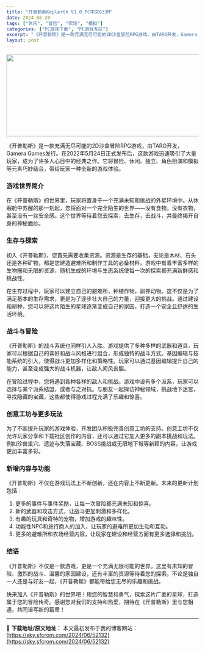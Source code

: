 ```yaml
---
title: "开普勒斯Keplerth V1.0 PC中文633M"
date: 2024-06-20
tags: ["休闲", "冒险", "农场", "模拟"]
categories: ["PC游戏下载", "PC游戏专区"]
excerpt: "《开普勒斯》是一款充满无尽可能的2D沙盒冒险RPG游戏，由TARO开发，Gamera Games发行。在2022年5月24日正式发布后，这款游戏迅速吸引了大量玩家，成为了许多人心目中的经典之作。它将冒险、休闲、独立、角色扮演和模拟等元素巧妙结合，带给玩家一种全新的游戏体验。 游戏世界简介 在《开普勒&hellip;"
layout: post
---
```


<img class="aligncenter size-full wp-image-52133" src="https://sky.sfcrom.com/wp-content/uploads/2024/06/2024062010112161.webp" alt="" width="660" height="215" />

《开普勒斯》是一款充满无尽可能的2D沙盒冒险RPG游戏，由TARO开发，Gamera Games发行。在2022年5月24日正式发布后，这款游戏迅速吸引了大量玩家，成为了许多人心目中的经典之作。它将冒险、休闲、独立、角色扮演和模拟等元素巧妙结合，带给玩家一种全新的游戏体验。
<h3>游戏世界简介</h3>
在《开普勒斯》的世界里，玩家将置身于一个充满未知和挑战的外星环境中。从休眠舱中苏醒的那一刻起，您将面对一个完全陌生的世界——没有食物，没有衣物，甚至没有一丝安全感。这个世界等待着您去探索，去生存，去战斗，并最终揭开自身的神秘面纱。
<h3>生存与探索</h3>
初入《开普勒斯》，您首先需要收集资源。资源是生存的基础，无论是木材、石头还是各种矿物，都是您建造避难所和制作工具的必备材料。游戏中有着丰富多样的生物圈和无限的资源，随机生成的环境与生态系统使每一次的探索都充满新鲜感和挑战性。

在生存过程中，玩家可以建立自己的避难所，种植作物，驯养动物。这不仅是为了满足基本的生存需求，更是为了逐步壮大自己的力量，迎接更大的挑战。通过建设和耕种，您可以将这片陌生的星球逐渐变成自己的家园，打造一个安全且舒适的生活环境。
<h3>战斗与冒险</h3>
《开普勒斯》的战斗系统也同样引人入胜。游戏提供了多种多样的武器和道具，玩家可以根据自己的喜好和战斗风格进行组合，形成独特的战斗方式。基因编辑与技能系统的引入，使得战斗更加多样化和策略性。玩家可以通过基因编辑提升自己的能力，甚至变成强大的战斗机器，让敌人闻风丧胆。

在冒险过程中，您将遇到各种各样的敌人和挑战。游戏中设有多个派系，玩家可以选择与某个派系结盟，或者与之对抗。与朋友一起探访神秘领域，挑战地下迷宫，寻找隐藏的宝藏，这些都使得游戏过程充满了乐趣和惊喜。
<h3>创意工坊与更多玩法</h3>
为了不断提升玩家的游戏体验，开发团队积极完善创意工坊的支持。创意工坊不仅允许玩家分享和下载社区创作的内容，还可以通过它加入更多的副本挑战和玩法。例如珍兽巢穴、遗迹与失落宝藏、BOSS挑战或无限地下城等新颖的内容，让游戏更加丰富多彩。
<h3>新增内容与功能</h3>
《开普勒斯》不仅在游戏玩法上不断创新，还在内容上不断更新。未来的更新计划包括：
<ol>
 	<li>更多的事件与事件奖励，让每一次冒险都充满未知和惊喜。</li>
 	<li>新的武器和攻击方式，让战斗更加刺激和多样化。</li>
 	<li>有趣的玩具和奇特的宠物，增加游戏的趣味性。</li>
 	<li>功能性NPC和旅行商人的加入，让玩家的避难所更加生动和互动。</li>
 	<li>更多的避难所和农场经营内容，让玩家在建设和经营方面有更多选择和挑战。</li>
</ol>
<h3>结语</h3>
《开普勒斯》不仅是一款游戏，更是一个充满无限可能的世界。这里有未知的冒险、激烈的战斗、温馨的家园建设，还有丰富的资源等待着您的探索。不论是独自一人还是与好友一起，《开普勒斯》都能带给您无尽的乐趣和挑战。

快来加入《开普勒斯》的世界吧！用您的智慧和勇气，探索这片广袤的星球，打造属于您的冒险传奇。感谢您对我们的支持和热爱，期待在《开普勒斯》里与您相遇，共同谱写新的篇章！

---
📖 **下载地址/原文地址：** 本文最初发布于我的博客网站：[https://sky.sfcrom.com/2024/06/52132](https://sky.sfcrom.com/2024/06/52132)
